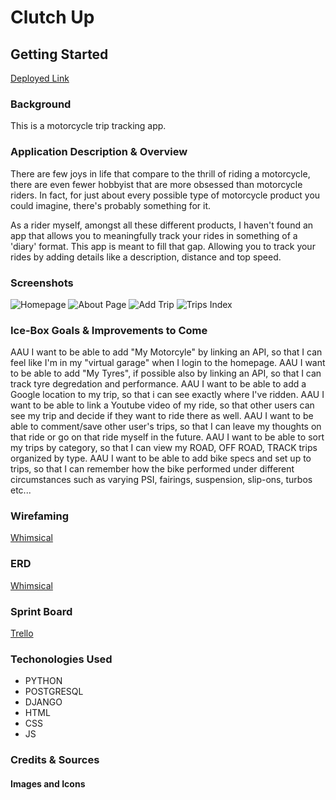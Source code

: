 # Clutch Up


## **Getting Started**

[Deployed Link]()


### **Background** 

This is a motorcycle trip tracking app. 

### **Application Description & Overview** 

There are few joys in life that compare to the thrill of riding a motorcycle, there are even fewer hobbyist that are more obsessed than motorcycle riders. In fact, for just about every possible type of motorcycle product you could imagine, there's probably something for it. 

As a rider myself, amongst all these different products, I haven't found an app that allows you to meaningfully track your rides in something of a 'diary' format. This app is meant to fill that gap. Allowing you to track your rides by adding details like a description, distance and top speed.

### **Screenshots**

![Homepage]()
![About Page]()
![Add Trip]()
![Trips Index]()

### **Ice-Box Goals & Improvements to Come** 

AAU I want to be able to add "My Motorcyle" by linking an API, so that I can feel like I'm in my "virtual garage" when I login to the homepage.
AAU I want to be able to add "My Tyres", if possible also by linking an API, so that I can track tyre degredation and performance.
AAU I want to be able to add a Google location to my trip, so that i can see exactly where I've ridden.
AAU I want to be able to link a Youtube video of my ride, so that other users can see my trip and decide if they want to ride there as well.
AAU I want to be able to comment/save other user's trips, so that I can leave my thoughts on that ride or go on that ride myself in the future.
AAU I want to be able to sort my trips by category, so that I can view my ROAD, OFF ROAD, TRACK trips organized by type.
AAU I want to be able to add bike specs and set up to trips, so that I can remember how the bike performed under different circumstances such as varying PSI, fairings, suspension, slip-ons, turbos etc... 

### **Wirefaming**

[Whimsical](https://whimsical.com/clutch-up-PvgJT8Pgfc3FdVX8vCq2PE)

### **ERD**

[Whimsical](https://whimsical.com/clutch-up-PvgJT8Pgfc3FdVX8vCq2PE)



### **Sprint Board**

[Trello](https://trello.com/b/gzXOp8jb/clutch-up)

### **Techonologies Used**

- PYTHON
- POSTGRESQL
- DJANGO
- HTML 
- CSS 
- JS


### **Credits & Sources** 

#### Images and Icons

  []()
  

